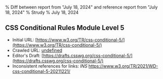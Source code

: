 % Diff between report from "July 18, 2024" and reference report from "July 18, 2024"
% Strudy
% July 18, 2024

## CSS Conditional Rules Module Level 5

- Initial URL: [https://www.w3.org/TR/css-conditional-5/](https://www.w3.org/TR/css-conditional-5/)
- Crawled URL: [undefined](undefined)
- Editor's Draft: [https://drafts.csswg.org/css-conditional-5/](https://drafts.csswg.org/css-conditional-5/)
- Inconsistent references for links: *INS* https://www.w3.org/TR/2021/WD-css-conditional-5-20211221/




